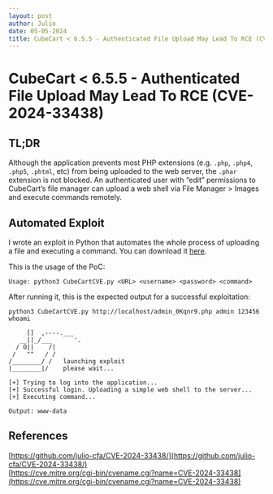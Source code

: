 ```yaml
---
layout: post
author: Julio
date: 05-05-2024
title: CubeCart < 6.5.5 - Authenticated File Upload May Lead To RCE (CVE-2024-33438)
---
```


# CubeCart < 6.5.5 - Authenticated File Upload May Lead To RCE (CVE-2024-33438)

## TL;DR

Although the application prevents most PHP extensions (e.g. `.php`, `.php4`, `.php5`, `.phtml`, etc) from being uploaded to the web server, the `.phar` extension is not blocked. An authenticated user with “edit” permissions to CubeCart’s file manager can upload a web shell via File Manager > Images and execute commands remotely.

## Automated Exploit

I wrote an exploit in Python that automates the whole process of uploading a file and executing a command. You can download it <a href="https://github.com/julio-cfa/CVE-2024-33438">here</a>.

This is the usage of the PoC:

```
Usage: python3 CubeCartCVE.py <URL> <username> <password> <command>
```

After running it, this is the expected output for a successful exploitation:

```
python3 CubeCartCVE.py http://localhost/admin_0Kqnr9.php admin 123456 whoami

     []  ,----.___
   __||_/___      '.
  / O||    /|
 /   ""   / /
/________/ /   launching exploit
|________|/    please wait...

[+] Trying to log into the application...
[+] Successful login. Uploading a simple web shell to the server...
[+] Executing command...

Output: www-data
```

## References

[https://github.com/julio-cfa/CVE-2024-33438/](https://github.com/julio-cfa/CVE-2024-33438/)<br>
[https://cve.mitre.org/cgi-bin/cvename.cgi?name=CVE-2024-33438](https://cve.mitre.org/cgi-bin/cvename.cgi?name=CVE-2024-33438)

